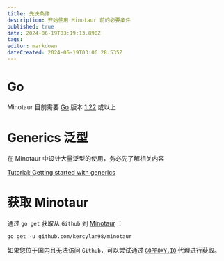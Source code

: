 ```yaml
---
title: 先决条件
description: 开始使用 Minotaur 前的必要条件
published: true
date: 2024-06-19T03:19:13.890Z
tags: 
editor: markdown
dateCreated: 2024-06-19T03:06:28.535Z
---
```


# Go
Minotaur 目前需要 [Go](https://go.dev/) 版本 [1.22](https://go.dev/doc/devel/release#go1.22.0) 或以上

# Generics 泛型
在 Minotaur 中设计大量泛型的使用，务必先了解相关内容

[Tutorial: Getting started with generics](https://go.dev/doc/tutorial/generics)

# 获取 Minotaur

通过 `go get` 获取从 `Github` 到 [Minotaur](https://github.com/kercylan98/minotaur) ：

```shell
go get -u github.com/kercylan98/minotaur
```

如果您位于国内且无法访问 `Github`，可以尝试通过 [`GOPROXY.IO`](https://goproxy.io/docs/getting-started.html) 代理进行获取。
